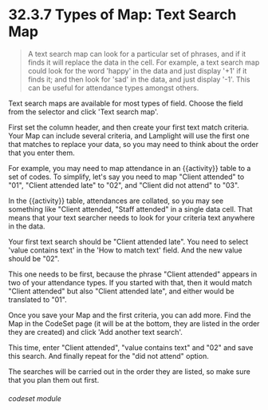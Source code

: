 # 32.3.7 Types of Map: Text Search Map

> A text search map can look for a particular set of phrases, and if it finds it will replace the data in the cell.
For example, a text search map could look for the word 'happy' in the data and just display '+1' if it finds it;
and then look for 'sad' in the data, and just display '-1'.  This can be useful for attendance  types amongst others.

Text search maps are available for most types of field.  Choose the field from the selector and click 'Text search map'.

First set the column header, and then create your first text match criteria.  Your Map can include several criteria,
and Lamplight will use the first one that matches to replace your data, so you may need to think about the order
that you enter them.

For example, you may need to map attendance in an {{activity}} table to a set of codes.  To simplify, let's say you
need to map "Client attended" to "01", "Client attended late" to "02", and "Client did not attend" to "03".

In the {{activity}} table, attendances are collated, so you may see something like "Client attended, "Staff attended" 
in a single data cell.  That means that your text searcher needs to look for your criteria text anywhere in the 
data.

Your first text search should be "Client attended late".  You need to select 'value contains text' in the 'How to match text'
field.  And the new value should be "02".

This one needs to be first, because the phrase "Client attended" appears in two of your attendance types.  If you started
with that, then it would match "Client attended" but also "Client attended late", and either would be translated to "01".

Once you save your Map and the first criteria, you can add more.  Find the Map in the CodeSet page (it will be at the 
bottom, they are listed in the order they are created) and click 'Add another text search'.

This time, enter "Client attended", "value contains text" and "02" and save this search.  And finally repeat for the 
"did not attend" option.

The searches will be carried out in the order they are listed, so make sure that you plan them out first.


###### codeset module